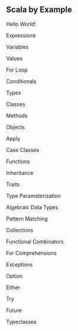## Scala by Example

Hello World!

Expressions

Variables

Values

For Loop

Conditionals

Types

Classes

Methods

Objects

Apply

Case Classes

Functions

Inheritance

Traits

Type Parameterization

Algebraic Data Types

Pattern Matching

Collections

Functional Combinators

For Comprehensions

Exceptions

Option

Either

Try

Future

Typeclasses
